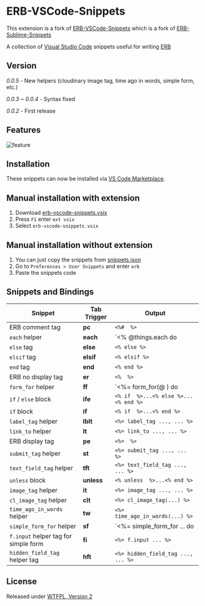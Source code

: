 # ERB-VSCode-Snippets


This extension is a fork of [ERB-VSCode-Snippets](https://github.com/ZneuRay/ERB-VSCode-Snippets) which is a fork of [ERB-Sublime-Snippets](https://github.com/matthewrobertson/ERB-Sublime-Snippets)

A collection of [Visual Studio Code](https://code.visualstudio.com/) snippets useful for writing [ERB](http://ruby-doc.org/stdlib-1.9.3/libdoc/erb/rdoc/ERB.html)

## Version

*0.0.5* - New helpers (cloudinary image tag, time ago in words, simple form, etc.)

*0.0.3 ~ 0.0.4* - Syntax fixed

*0.0.2* - First release

## Features

![feature](images/feature.gif?raw=true)

## Installation

These snippets can now be installed via [VS Code Marketplace](https://marketplace.visualstudio.com/VSCode).

## Manual installation with extension

1. Download [erb-vscode-snippets.vsix](https://raw.githubusercontent.com/rayhanw/ERB-VSCode-Snippets/master/bin/erb-vscode-snippets.vsix)
2. Press `F1` enter `ext vsix`
3. Select `erb-vscode-snippets.vsix`

## Manual installation without extension

1. You can just copy the snippets from [snippets.json](https://raw.githubusercontent.com/rayhanw/ERB-VSCode-Snippets/master/snippets/snippets.json)
2. Go to `Preferences > User Snippets` and enter `erb`
3. Paste the snippets code

## Snippets and Bindings
| Snippet                              | Tab Trigger | Output                               |
| ------------------------------------ | ----------- | ------------------------------------ |
| ERB comment tag                      | __pc__      | `<%#  %>`                            |
| `each` helper                        | __each__    | `<% @things.each do |thing| %> ...`  |
| `else` tag                           | __else__    | `<% else %>`                         |
| `elsif` tag                          | __elsif__   | `<% elsif %>`                        |
| `end` tag                            | __end__     | `<% end %>`                          |
| ERB no display tag                   | __er__      | `<%  %>`                             |
| `form_for` helper                    | __ff__      | `<%= form_for(@ ) do |f| %> ...`     |
| `if` / `else` block                  | __ife__     | `<% if  %>...<% else %>...<% end %>` |
| `if` block                           | __if__      | `<% if  %>...<% end %>`              |
| `label_tag` helper                   | __lblt__    | `<%= label_tag ..., ... %>`          |
| `link_to` helper                     | __lt__      | `<%= link_to ..., ... %>`            |
| ERB display tag                      | __pe__      | `<%=  %>`                            |
| `submit_tag` helper                  | __st__      | `<%= submit_tag ..., ... %>`         |
| `text_field_tag` helper              | __tft__     | `<%= text_field_tag ..., ... %>`     |
| `unless` block                       | __unless__  | `<% unless  %>...<% end %>`          |
| `image_tag` helper                   | __it__      | `<%= image_tag ..., ... %>`          |
| `cl_image_tag` helper                | __clt__     | `<%= cl_image_tag(...) %>`           |
| `time_ago_in_words` helper           | __tw__      | `<%= time_ago_in_words(...) %>`      |
| `simple_form_for` helper             | __sf__      | `<%= simple_form_for ... do |f| ...` |
| `f.input` helper tag for simple form | __fi__      | `<%= f.input ... %>`                 |
| `hidden_field_tag` helper tag        | __hft__     | `<%= hidden_field_tag ..., ... %>`   |


## License

Released under [WTFPL, Version 2](https://raw.githubusercontent.com/rayhanw/ERB-VSCode-Snippets/master/LICENSE.txt)
